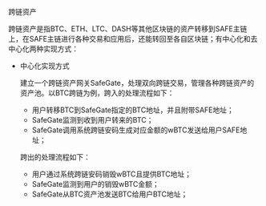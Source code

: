 跨链资产

跨链资产是指BTC、ETH、LTC、DASH等其他区块链的资产转移到SAFE主链上，在SAFE主链进行各种交易和应用后，还能转回至各自区块链；有中心化和去中心化两种实现方式：

- 中心化实现方式

  建立一个跨链资产网关SafeGate，处理双向跨链交易，管理各种跨链资产的资产池。以BTC跨链为例，跨入的处理流程如下：  
  - 用户转移BTC到SafeGate指定的BTC地址，并且附带SAFE地址；
  - SafeGate监测到收到用户转来的BTC；
  - SafeGate调用系统跨链安码生成对应金额的wBTC发送给用户SAFE地址；  
  
  跨出的处理流程如下：  
  - 用户通过系统跨链安码销毁wBTC且提供BTC地址；
  - SafeGate监测到用户的销毁wBTC金额；
  - SafeGate从BTC资产池发送BTC给用户BTC地址；
